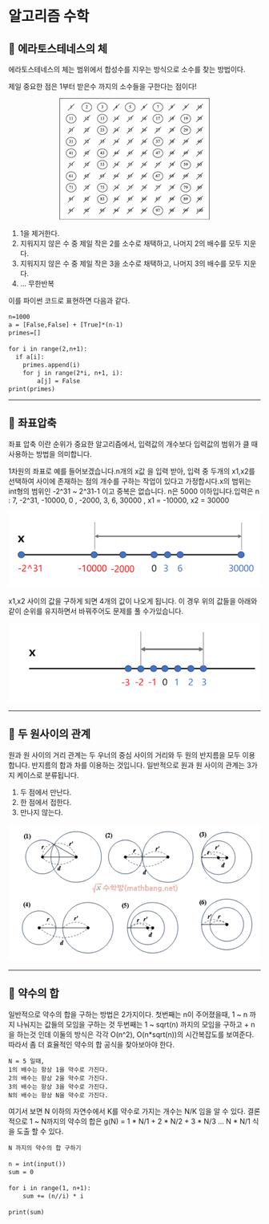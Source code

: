 # 알고리즘 수학

##  📌 에라토스테네스의 체
에라토스테네스의 체는 범위에서 합성수를 지우는 방식으로 소수를 찾는 방법이다.

제일 중요한 점은 1부터 받은수 까지의 소수들을 구한다는 점이다!

<p align="center">
    <img src="Picture\Math_1.png">
</p>

1. 1을 제거한다.
2. 지워지지 않은 수 중 제일 작은 2를 소수로 채택하고, 나머지 2의 배수를 모두 지운다.
3. 지워지지 않은 수 중 제일 작은 3을 소수로 채택하고, 나머지 3의 배수를 모두 지운다.
4. ... 무한반복

이를 파이썬 코드로 표현하면 다음과 같다.
```
n=1000
a = [False,False] + [True]*(n-1)
primes=[]

for i in range(2,n+1):
  if a[i]:
    primes.append(i)
    for j in range(2*i, n+1, i):
        a[j] = False
print(primes)
```
---
## 📌 좌표압축
좌표 압축 이란 순위가 중요한 알고리즘에서, 입력값의 개수보다 입력값의 범위가 클 때 사용하는 방법을 의미합니다.

1차원의 좌표로 예를 들어보겠습니다.n개의 x값 을 입력 받아, 입력 중 두개의  x1,x2를 선택하여 사이에 존재하는 점의 개수를 구하는 작업이 있다고 가정합시다.x의 범위는 int형의 범위인 -2^31 ~ 2^31-1 이고 중복은 없습니다. n은 5000 이하입니다.입력은 n : 7, -2^31, -10000, 0 , -2000, 3, 6, 30000 , x1 = -10000, x2 = 30000
<p align="center">
    <img src="Picture\Math_2.png">
</p>

x1,x2 사이의 값을 구하게 되면 4개의 값이 나오게 됩니다.
이 경우 위의 값들을 아래와 같이 순위를 유지하면서 바꿔주어도 문제를 풀 수가있습니다.

<p align="center">
    <img src="Picture\Math_3.png">
</p>

---

## 📌 두 원사이의 관계
원과 원 사이의 거리 관계는 두 우너의 중심 사이의 거리와 두 원의 반지름을 모두 이용합니다. 반지름의 합과 차를 이용하는 것입니다. 
일반적으로 원과 원 사이의 관계는 3가지 케이스로 분류됩니다.

1. 두 점에서 만난다.
2. 한 점에서 접한다.
3. 만나지 않는다.
   
<p align="center">
    <img src="Picture\Math_4.png">
</p>

---

## 📌 약수의 합
일반적으로 약수의 합을 구하는 방법은 2가지이다. 첫번째는 n이 주어졌을때, 1 ~ n 까지 나눠지는 값들의 모임을 구하는 것 두번째는 1 ~ sqrt(n) 까지의 모임을 구하고 + n을 하는것 인데 이둘의 방식은 각각 O(n^2), O(n*sqrt(n))의 시간복잡도를 보여준다. 따라서 좀 더 효율적인 약수의 합 공식을 찾아보아야 한다.

```
N = 5 일때,
1의 배수는 항상 1을 약수로 가진다.
2의 배수는 항상 2을 약수로 가진다.
3의 배수는 항상 3을 약수로 가진다.
N의 배수는 항상 N을 약수로 가진다.
```
여기서 보면 N 이하의 자연수에서 K를 약수로 가지는 개수는 N/K 임을 알 수 있다. 결론적으로 1 ~ N까지의 약수의 합은 g(N) = 1 * N/1 + 2 * N/2 + 3 * N/3 ... N * N/1 식을 도출 할 수 있다.

```
N 까지의 약수의 합 구하기

n = int(input())
sum = 0

for i in range(1, n+1):
    sum += (n//i) * i

print(sum)
```